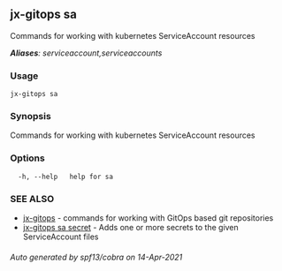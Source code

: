 ## jx-gitops sa

Commands for working with kubernetes ServiceAccount resources

***Aliases**: serviceaccount,serviceaccounts*

### Usage

```
jx-gitops sa
```

### Synopsis

Commands for working with kubernetes ServiceAccount resources

### Options

```
  -h, --help   help for sa
```

### SEE ALSO

* [jx-gitops](jx-gitops.md)	 - commands for working with GitOps based git repositories
* [jx-gitops sa secret](jx-gitops_sa_secret.md)	 - Adds one or more secrets to the given ServiceAccount files

###### Auto generated by spf13/cobra on 14-Apr-2021
